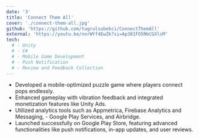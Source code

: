```yaml
---
date: '3'
title: 'Connect Them All'
cover: './connect-them-all.jpg'
github: 'https://github.com/tugrulsubekci/ConnectThemAll'
external: 'https://youtu.be/nnrWYf4EwZk?si=Ap381FO5NbCGXlsM'
tech:
  # - Unity
  # - C#
  # - Mobile Game Development
  # - Push Notification
  # - Review and Feedback Collection
---
```


- Developed a mobile-optimized puzzle game where players connect pops endlessly.
- Enhanced gameplay with vibration feedback and integrated monetization features like Unity Ads.
- Utilized analytics tools such as Appmetrica, Firebase Analytics and Messaging, - Google Play Services, and Airbridge.
- Launched successfully on Google Play Store, featuring advanced functionalities like push notifications, in-app updates, and user reviews.
